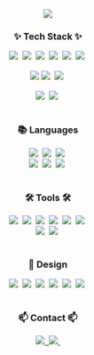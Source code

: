 <!--타이틀 부분-->
<div align="center">
  <img src="https://github.com/user-attachments/assets/0c38678d-8b26-433c-abdd-d073367c8f9b" />
</div>

<!--내용 부분-->
<h3 align="center">✨ Tech Stack ✨</h3>

<div align="center">
  <img src="https://img.shields.io/badge/java-%23ED8B00.svg?style=for-the-badge&logo=openjdk&logoColor=white" />&nbsp
  <img src="https://img.shields.io/badge/spring-%236DB33F.svg?style=for-the-badge&logo=spring&logoColor=white" />&nbsp
  <img src="https://img.shields.io/badge/mysql-4479A1.svg?style=for-the-badge&logo=mysql&logoColor=white" />&nbsp
  <img src="https://img.shields.io/badge/MariaDB-003545?style=for-the-badge&logo=mariadb&logoColor=white" />&nbsp
  <img src="https://img.shields.io/badge/Gradle-02303A.svg?style=for-the-badge&logo=Gradle&logoColor=white" />&nbsp
  <img src="https://img.shields.io/badge/JWT-black?style=for-the-badge&logo=JSON%20web%20tokens" />&nbsp
  

</div>

<br>

<div align="center">
  <img src="https://img.shields.io/badge/html5-E34F26.svg?style=for-the-badge&logo=html5&logoColor=white" />
  <img src="https://img.shields.io/badge/css3-1572B6.svg?style=for-the-badge&logo=css3&logoColor=white" />&nbsp
  <img src="https://img.shields.io/badge/javascript-F7DF1E.svg?style=for-the-badge&logo=javascript&logoColor=20232a" />&nbsp
</div>

<br>

<div align="center">
  <img src="https://img.shields.io/badge/python-3670A0?style=for-the-badge&logo=python&logoColor=ffdd54" />&nbsp
  <img src="https://img.shields.io/badge/django-%23092E20.svg?style=for-the-badge&logo=django&logoColor=white" />&nbsp

</div>

<br>

<h3 align="center">📚 Languages</h3>
<div align="center">
  <img src="https://img.shields.io/badge/java-%23ED8B00.svg?style=for-the-badge&logo=openjdk&logoColor=white" />&nbsp
  <img src="https://img.shields.io/badge/python-3670A0?style=for-the-badge&logo=python&logoColor=ffdd54" />&nbsp
  <img src="https://img.shields.io/badge/c-%2300599C.svg?style=for-the-badge&logo=c&logoColor=white"/>&nbsp
  
  <br>
  <img src="https://img.shields.io/badge/html5-%23E34F26.svg?style=for-the-badge&logo=html5&logoColor=white"/>&nbsp
  <img src="https://img.shields.io/badge/css3-%231572B6.svg?style=for-the-badge&logo=css3&logoColor=white"/>&nbsp
  <img src="https://img.shields.io/badge/javascript-%23323330.svg?style=for-the-badge&logo=javascript&logoColor=%23F7DF1E"/>&nbsp

</div>

<br>

<h3 align="center">🛠 Tools 🛠</h3>
<div align="center">
  <img src="https://img.shields.io/badge/git-F05033.svg?style=for-the-badge&logo=git&logoColor=white" />&nbsp
  <img src="https://img.shields.io/badge/github-181717.svg?style=for-the-badge&logo=github&logoColor=white" />&nbsp
  <img src="https://img.shields.io/badge/Notion-F3F3F3.svg?style=for-the-badge&logo=notion&logoColor=black" />&nbsp
  <img src="https://img.shields.io/badge/Slack-4A154B?style=for-the-badge&logo=slack&logoColor=white" />&nbsp
  <img src="https://img.shields.io/badge/Postman-FF6C37?style=for-the-badge&logo=postman&logoColor=white" />&nbsp
  <img src="https://img.shields.io/badge/home%20assistant-%2341BDF5.svg?style=for-the-badge&logo=home-assistant&logoColor=white" />&nbsp
  

</div>

<div align="center">
  <img src="https://img.shields.io/badge/IntelliJIDEA-000000.svg?style=for-the-badge&logo=intellij-idea&logoColor=white" />&nbsp
  <img src="https://img.shields.io/badge/figma-F24E1E.svg?style=for-the-badge&logo=figma&logoColor=white" />&nbsp
</div>

<br>

<h3 align="center">🎨 Design</h3>
<div align="center">
  <img src="https://img.shields.io/badge/adobe-%23FF0000.svg?style=for-the-badge&logo=adobe&logoColor=white"/>&nbsp
      <img
      src="https://img.shields.io/badge/Adobe%20Lightroom-31A8FF.svg?style=for-the-badge&logo=Adobe%20Lightroom&logoColor=black"/>&nbsp
            <img
      src="https://img.shields.io/badge/Adobe%20Lightroom%20Classic-31A8FF.svg?style=for-the-badge&logo=Adobe%20Lightroom%20Classic&logoColor=black"/>&nbsp
            <img
      src="https://img.shields.io/badge/adobe%20photoshop-%2331A8FF.svg?style=for-the-badge&logo=adobe%20photoshop&logoColor=black"/>&nbsp
            <img
      src="https://img.shields.io/badge/Adobe%20Premiere%20Pro-9999FF.svg?style=for-the-badge&logo=Adobe%20Premiere%20Pro&logoColor=black"/>&nbsp
            <img
      src="https://img.shields.io/badge/figma-%23F24E1E.svg?style=for-the-badge&logo=figma&logoColor=white"/>&nbsp
</div>

<br>

<h3 align="center">📫 Contact 📫</h3>
<div align="center">
  <a href="https://www.instagram.com/jsu_photo/">
    <img src="https://img.shields.io/badge/Click to Go Instagram-%23E4405F.svg?style=for-the-badge&logo=Instagram&logoColor=white" />&nbsp
  </a>
  <a href="mailto:oka1313@gmail.com">
    <img
      src="https://img.shields.io/badge/hi.im.cherryshine@gmail.com-D14836?style=for-the-badge&logo=gmail&logoColor=white"/>&nbsp
  </a>
</div>
